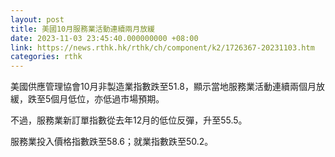 ```yaml
---
layout: post
title: 美國10月服務業活動連續兩月放緩
date: 2023-11-03 23:45:40.000000000 +08:00
link: https://news.rthk.hk/rthk/ch/component/k2/1726367-20231103.htm
categories: rthk
---
```


美國供應管理協會10月非製造業指數跌至51.8，顯示當地服務業活動連續兩個月放緩，跌至5個月低位，亦低過市場預期。

不過，服務業新訂單指數從去年12月的低位反彈，升至55.5。

服務業投入價格指數跌至58.6；就業指數跌至50.2。
